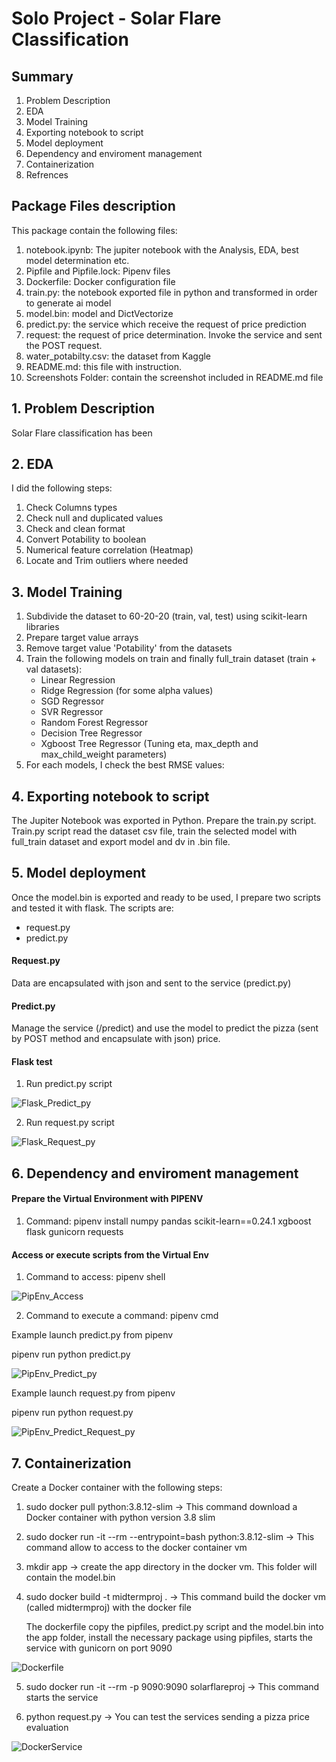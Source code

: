 # Solo Project - Solar Flare Classification

## Summary
1. Problem Description
2. EDA
3. Model Training
4. Exporting notebook to script
5. Model deployment
6. Dependency and enviroment management
7. Containerization
8. Refrences

## Package Files description
This package contain the following files:
1. notebook.ipynb: The jupiter notebook with the Analysis, EDA, best model determination etc.
2. Pipfile and Pipfile.lock: Pipenv files
3. Dockerfile: Docker configuration file
4. train.py: the notebook exported file in python and transformed in order to generate ai model
5. model.bin: model and DictVectorize
6. predict.py: the service which receive the request of price prediction
7. request: the request of price determination. Invoke the service and sent the POST request.
8. water_potabilty.csv: the dataset from Kaggle
9. README.md: this file with instruction.
10. Screenshots Folder: contain the screenshot included in README.md file


## 1. Problem Description
Solar Flare classification has been 


## 2. EDA
I did the following steps:
1. Check Columns types
2. Check null and duplicated values
3. Check and clean format
4. Convert Potability to boolean
5. Numerical feature correlation (Heatmap)
6. Locate and Trim outliers where needed

## 3. Model Training
1. Subdivide the dataset to 60-20-20 (train, val, test) using scikit-learn libraries
2. Prepare target value arrays
3. Remove target value 'Potability' from the datasets
4. Train the following models on train and finally full_train dataset (train + val datasets):
	* Linear Regression
	* Ridge Regression (for some alpha values)
	* SGD Regressor
	* SVR Regressor
	* Random Forest Regressor
	* Decision Tree Regressor
	* Xgboost Tree Regressor (Tuning eta, max_depth and max_child_weight parameters)
5. For each models, I check the best RMSE values:

## 4. Exporting notebook to script
The Jupiter Notebook was exported in Python.
Prepare the train.py script.
Train.py script read the dataset csv file, train the selected model with full_train dataset and export model and dv in .bin file.

## 5. Model deployment
Once the model.bin is exported and ready to be used, I prepare two scripts and tested it with flask.
The scripts are:
* request.py
* predict.py

#### Request.py

<!-- url = 'http://localhost:9090/predict'


response = requests.post(url, json=flare).json()
print('This image has a solar flare of type : %f' % response['flare_type'])
 -->
Data are encapsulated with json and sent to the service (predict.py)

#### Predict.py 
Manage the service (/predict) and use the model to predict the pizza (sent by POST method and encapsulate with json) price.

#### Flask test
1. Run predict.py script

![Flask_Predict_py](Screenshots/flask_predict_py.png)

2. Run request.py script

![Flask_Request_py](Screenshots/flask_request_py.png)

## 6. Dependency and enviroment management
#### Prepare the Virtual Environment with PIPENV

1. Command: pipenv install numpy pandas scikit-learn==0.24.1 xgboost flask gunicorn requests

#### Access or execute scripts from the Virtual Env

1. Command to access: pipenv shell

![PipEnv_Access](Screenshots/pipenv_access.png) 

2. Command to execute a command: pipenv cmd

Example launch predict.py from pipenv

pipenv run python predict.py

![PipEnv_Predict_py](Screenshots/pipenv_predict_py.png) 

Example launch request.py from pipenv

pipenv run python request.py

![PipEnv_Predict_Request_py](Screenshots/pipenv_predict_request_py.png) 

## 7. Containerization
Create a Docker container with the following steps:

1. sudo docker pull python:3.8.12-slim -> This command download a Docker container with python version 3.8 slim

2. sudo docker run -it --rm --entrypoint=bash python:3.8.12-slim -> This command allow to access to the docker container vm

3. mkdir app -> create the app directory in the docker vm. This folder will contain the model.bin

4. sudo docker build -t midtermproj . -> This command build the docker vm (called midtermproj) with the docker file

	The dockerfile copy the pipfiles, predict.py script and the model.bin into the app folder, install the necessary package using pipfiles, starts the service with gunicorn on port 9090

![Dockerfile](Screenshots/Dockerfile.png)

5. sudo docker run -it --rm -p 9090:9090 solarflareproj -> This command starts the service

6. python request.py -> You can test the services sending a pizza price evaluation

![DockerService](Screenshots/Dockerservice.png)
 

 
